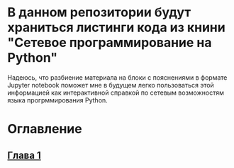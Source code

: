 # В данном репозитории будут храниться листинги кода из книни "Сетевое программирование на Python"
Надеюсь, что разбиение материала на блоки с пояснениями в формате Jupyter notebook поможет мне в будущем легко пользоваться этой 
информацией как интерактивной справкой по сетевым возможностям языка прогрммирования Python.

# Оглавление
## [Глава 1](https://www.example.com)
